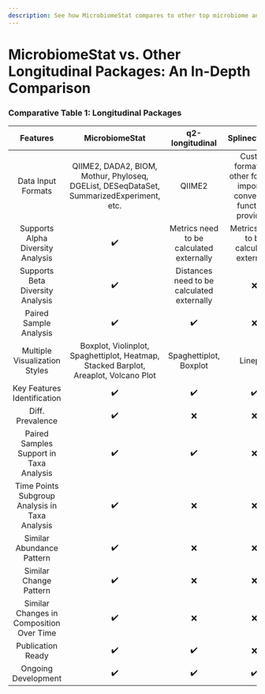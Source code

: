 ```yaml
---
description: See how MicrobiomeStat compares to other top microbiome analysis packages.
---
```


# MicrobiomeStat vs. Other Longitudinal Packages: An In-Depth Comparison

### Comparative Table 1: Longitudinal Packages

|                    Features                    |                                      MicrobiomeStat                                      |               q2-longitudinal              |                               SplinectomeR                               |                              coda4microbiome                             |
| :--------------------------------------------: | :--------------------------------------------------------------------------------------: | :----------------------------------------: | :----------------------------------------------------------------------: | :----------------------------------------------------------------------: |
|               Data Input Formats               | QIIME2, DADA2, BIOM, Mothur, Phyloseq, DGEList, DESeqDataSet, SummarizedExperiment, etc. |                   QIIME2                   | Custom format (No other formats import or conversion functions provided) | Custom format (No other formats import or conversion functions provided) |
|        Supports Alpha Diversity Analysis       |                                            ✔️                                            |  Metrics need to be calculated externally  |                 Metrics need to be calculated externally                 |                                     ❌                                    |
|        Supports Beta Diversity Analysis        |                                            ✔️                                            | Distances need to be calculated externally |                                     ❌                                    |                                     ❌                                    |
|             Paired Sample Analysis             |                                            ✔️                                            |                     ✔️                     |                                     ❌                                    |                                     ❌                                    |
|          Multiple Visualization Styles         |   Boxplot, Violinplot, Spaghettiplot, Heatmap, Stacked Barplot, Areaplot, Volcano Plot   |           Spaghettiplot, Boxplot           |                                 Lineplot                                 |                  Boxplot, Densityplot, Barplot, Lineplot                 |
|           Key Features Identification          |                                            ✔️                                            |                     ✔️                     |                                    ✔️                                    |                                    ✔️                                    |
|                Diff. Prevalence                |                                            ✔️                                            |                      ❌                     |                                     ❌                                    |                                     ❌                                    |
|     Paired Samples Support in Taxa Analysis    |                                            ✔️                                            |                     ✔️                     |                                     ❌                                    |                                     ❌                                    |
| Time Points Subgroup Analysis in Taxa Analysis |                                            ✔️                                            |                      ❌                     |                                     ❌                                    |                                     ❌                                    |
|            Similar Abundance Pattern           |                                            ✔️                                            |                      ❌                     |                                     ❌                                    |                                     ❌                                    |
|             Similar Change Pattern             |                                            ✔️                                            |                      ❌                     |                                     ❌                                    |                                     ❌                                    |
|    Similar Changes in Composition Over Time    |                                            ✔️                                            |                      ❌                     |                                     ❌                                    |                                     ❌                                    |
|                Publication Ready               |                                            ✔️                                            |                     ✔️                     |                                     ❌                                    |                                     ❌                                    |
|               Ongoing Development              |                                            ✔️                                            |                     ✔️                     |                                    ✔️                                    |                                    ✔️                                    |
